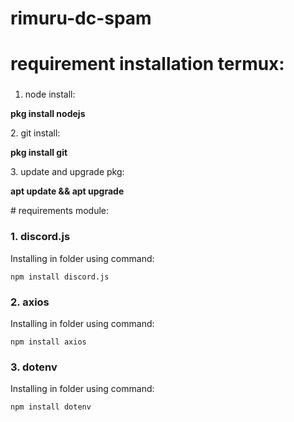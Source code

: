# rimuru-dc-spam

# requirement installation termux:
### <p align="left">
1. node install:</p>
<p align=" "><strong>

   pkg install nodejs

</p></strong>
2. git install:
<p align=" "><strong>

   pkg install git

</p></strong>
3. update and upgrade pkg:
<p align=" "><strong>

   apt update && apt upgrade

</p></strong>
</p>
# requirements module:

### <p align="left">1. discord.js</p>
<p align=" ">
Installing in folder using command:
<p align=" ">

    npm install discord.js

</p>
</p>

### <p align="left">2. axios</p>
<p align=" ">
Installing in folder using command:
<p align=" ">

    npm install axios

</p>
</p>

### <p align="left">3. dotenv</p>
<p align=" ">
Installing in folder using command:
<p align=" ">

    npm install dotenv

</p>
</p>
